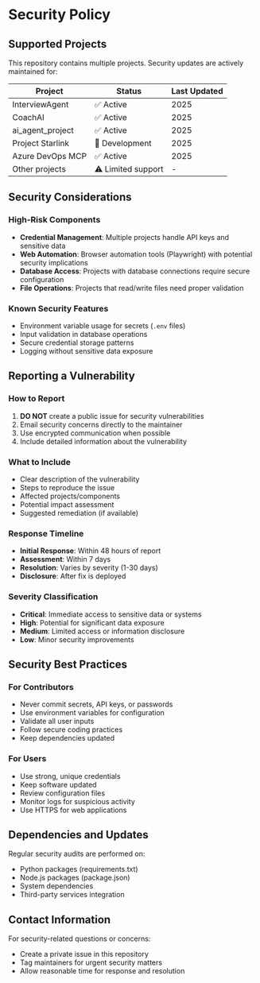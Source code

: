 # Security Policy

## Supported Projects

This repository contains multiple projects. Security updates are actively maintained for:

| Project | Status | Last Updated |
| ------- | ------ | ------------ |
| InterviewAgent | :white_check_mark: Active | 2025 |
| CoachAI | :white_check_mark: Active | 2025 |
| ai_agent_project | :white_check_mark: Active | 2025 |
| Project Starlink | :construction: Development | 2025 |
| Azure DevOps MCP | :white_check_mark: Active | 2025 |
| Other projects | :warning: Limited support | - |

## Security Considerations

### High-Risk Components
- **Credential Management**: Multiple projects handle API keys and sensitive data
- **Web Automation**: Browser automation tools (Playwright) with potential security implications
- **Database Access**: Projects with database connections require secure configuration
- **File Operations**: Projects that read/write files need proper validation

### Known Security Features
- Environment variable usage for secrets (`.env` files)
- Input validation in database operations
- Secure credential storage patterns
- Logging without sensitive data exposure

## Reporting a Vulnerability

### How to Report
1. **DO NOT** create a public issue for security vulnerabilities
2. Email security concerns directly to the maintainer
3. Use encrypted communication when possible
4. Include detailed information about the vulnerability

### What to Include
- Clear description of the vulnerability
- Steps to reproduce the issue
- Affected projects/components
- Potential impact assessment
- Suggested remediation (if available)

### Response Timeline
- **Initial Response**: Within 48 hours of report
- **Assessment**: Within 7 days
- **Resolution**: Varies by severity (1-30 days)
- **Disclosure**: After fix is deployed

### Severity Classification
- **Critical**: Immediate access to sensitive data or systems
- **High**: Potential for significant data exposure
- **Medium**: Limited access or information disclosure
- **Low**: Minor security improvements

## Security Best Practices

### For Contributors
- Never commit secrets, API keys, or passwords
- Use environment variables for configuration
- Validate all user inputs
- Follow secure coding practices
- Keep dependencies updated

### For Users
- Use strong, unique credentials
- Keep software updated
- Review configuration files
- Monitor logs for suspicious activity
- Use HTTPS for web applications

## Dependencies and Updates

Regular security audits are performed on:
- Python packages (requirements.txt)
- Node.js packages (package.json)
- System dependencies
- Third-party services integration

## Contact Information

For security-related questions or concerns:
- Create a private issue in this repository
- Tag maintainers for urgent security matters
- Allow reasonable time for response and resolution
